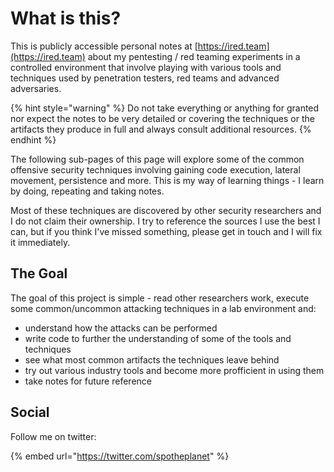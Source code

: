 # What is this?

This is publicly accessible personal notes at [https://ired.team](https://ired.team) about my pentesting / red teaming experiments in a controlled environment that involve playing with various tools and techniques used by penetration testers,  red teams and advanced adversaries.

{% hint style="warning" %}
Do not take everything or anything for granted nor expect the notes to be very detailed or covering the techniques or the artifacts they produce in full and always consult additional resources.
{% endhint %}

The following sub-pages of this page will explore some of the common offensive security techniques involving gaining code execution, lateral movement, persistence and more. This is my way of learning things - I learn by doing, repeating and taking notes.

Most of these techniques are discovered by other security researchers and I do not claim their ownership. I try to reference the sources I use the best I can, but if you think I've missed something, please get in touch and I will fix it immediately.

## The Goal

The goal of this project is simple - read other researchers work, execute some common/uncommon attacking techniques in a lab environment and:

* understand how the attacks can be performed
* write code to further the understanding of some of the tools and techniques
* see what most common artifacts the techniques leave behind
* try out various industry tools and become more profficient in using them
* take notes for future reference

## Social

Follow me on twitter:

{% embed url="https://twitter.com/spotheplanet" %}



